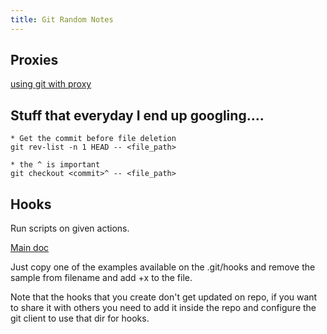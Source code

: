 ```yaml
---
title: Git Random Notes
---
```


## Proxies

[using git with proxy](https://gist.github.com/evantoli/f8c23a37eb3558ab8765)

## Stuff that everyday I end up googling....

    * Get the commit before file deletion
    git rev-list -n 1 HEAD -- <file_path>

    * the ^ is important
    git checkout <commit>^ -- <file_path>

## Hooks

Run scripts on given actions.

[Main doc](https://github.com/git/git/blob/master/Documentation/githooks.txt)

Just copy one of the examples available on the .git/hooks and remove the sample from filename and add +x to the file. 

Note that the hooks that you create don't get updated on repo, if you want to share it with others you need to add it inside the repo and configure the git client to use that dir for hooks.
